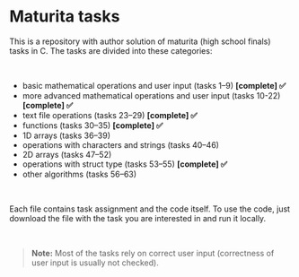 <h1>Maturita tasks</h1>

<p>This is a repository with author solution of maturita (high school finals) tasks in C. The tasks are divided into these categories:</p><br>

<ul>
    <li>basic mathematical operations and user input (tasks 1–9) <b>[complete] ✅</b></li>
    <li>more advanced mathematical operations and user input (tasks 10-22) <b>[complete] ✅</b></li>
    <li>text file operations (tasks 23–29) <b>[complete] ✅</b></li>
    <li>functions (tasks 30–35) <b>[complete] ✅</b></li>
    <li>1D arrays (tasks 36–39)</li>
    <li>operations with characters and strings (tasks 40–46)</li>
    <li>2D arrays (tasks 47–52)</li>
    <li>operations with struct type (tasks 53–55) <b>[complete] ✅</b></li>
    <li>other algorithms (tasks 56–63)</li>
</ul><br>

<p>Each file contains task assignment and the code itself. To use the code, just download the file with the task you are interested in and run it locally.</p><br>

<noindent><blockquote>
                        <b>Note:</b> Most of the tasks rely on correct user input (correctness of user input is usually not checked).</blockquote><br>
